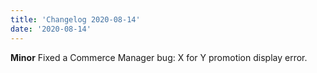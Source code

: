 ```yaml
---
title: 'Changelog 2020-08-14'
date: '2020-08-14'
---
```

**Minor** Fixed a Commerce Manager bug: X for Y promotion display error.
